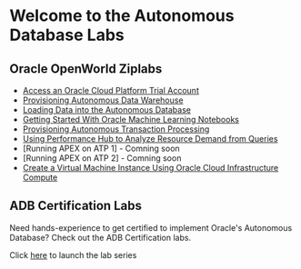 # Welcome to the Autonomous Database Labs #

## Oracle OpenWorld Ziplabs ##

* [Access an Oracle Cloud Platform Trial Account](ziplabs/2019/new-account)
* [Provisioning Autonomous Data Warehouse](ziplabs/2019/adw-provisioning)
* [Loading Data into the Autonomous Database](ziplabs/2019/adw-loading)
* [Getting Started With Oracle Machine Learning Notebooks](adw-machine-learning)
* [Provisioning Autonomous Transaction Processing](ziplabs/2019/atp-provisioning)
* [Using Performance Hub to Analyze Resource Demand from Queries](ziplabs/2019/atp-performance-hub)
* [Running APEX on ATP 1] - Comning soon
* [Running APEX on ATP 2] - Comning soon
* [Create a Virtual Machine Instance Using Oracle Cloud Infrastructure Compute](ziplabs/2019/oci-vm)


## ADB Certification Labs ##
Need hands-experience to get certified to implement Oracle's Autonomous Database?  Check out the ADB Certification labs. 

Click [here](certification/Readme.md) to launch the lab series